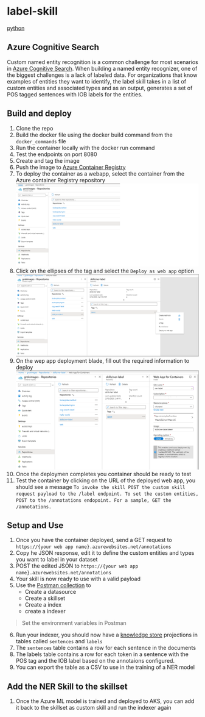 # label-skill
[python](https://img.shields.io/static/v1?label=Language&message=python&color=orange)
## Azure Cognitive Search
Custom named entity recognition is a common challenge for most scenarios in [Azure Cognitive Search](https://docs.microsoft.com/en-us/azure/search/search-what-is-azure-search). When building a named entity recognizer, one of the biggest challenges is a lack of labeled data. For organizations that know examples of entities they want to identify, the label skill takes in a list of custom entities and associated types and as an output, generates a set of POS tagged sentences with IOB labels for the entities. 

## Build and deploy
1. Clone the repo
2. Build the docker file using the docker build command from the `docker_commands` file
3. Run the container locally with the docker run command
4. Test the endpoints on port 8080
5. Create and tag the image 
6. Push the image to [Azure Container Registry](https://docs.microsoft.com/en-us/azure/container-registry/container-registry-get-started-docker-cli)
7. To deploy the container as a webapp, select the container from the Azure container Registry repository
![Select image to deploy](imgs/deploy1.png) 
8. Click on the ellipses of the tag and select the `Deploy as web app` option  
![Select deploy as web app](imgs/deploy2.png) 
9. On the wep app deployment blade, fill out the required information to deploy 
![Complete web app deployment](imgs/deploy3.png) 
10. Once the deploymen completes you container should be ready to test
11. Test the container by clicking on the URL of the deployed web app, you should see a message `To invoke the skill POST the custom skill request payload to the /label endpoint. To set the custom entities, POST to the /annotations endopoint. For a sample, GET the /annotations.`

## Setup and Use

1. Once you have the container deployed, send a GET request to `https://{your web app name}.azurewebsites.net/annotations`
2. Copy he JSON response, edit it to define the custom entities and types you want to label in your dataset
3. POST the edited JSON to `https://{your web app name}.azurewebsites.net/annotations` 
4. Your skill is now ready to use with a valid payload
5. Use the [Postman collection](cog_search/postman_collection) to 
    + Create a datasource
    + Create a skillset
    + Create a index
    + create a indexer

>Set the environment variables in Postman
6. Run your indexer, you should now have a [knowledge store](https://docs.microsoft.com/en-us/azure/search/knowledge-store-concept-intro) projections in tables called `sentences` and `labels`
7. The `sentences` table contains a row for each sentence in the documents
8. The labels table contains a row for each token in a sentence with the POS tag and the IOB label based on the annotaions configured.
9. You can export the table as a CSV to use in the training of a NER model

## Add the NER Skill to the skillset

1. Once the Azure ML model is trained and deployed to AKS, you can add it back to the skillset as custom skill and run the indexer again
